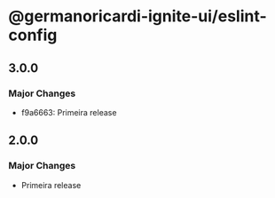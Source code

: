 # @germanoricardi-ignite-ui/eslint-config

## 3.0.0

### Major Changes

- f9a6663: Primeira release

## 2.0.0

### Major Changes

- Primeira release
